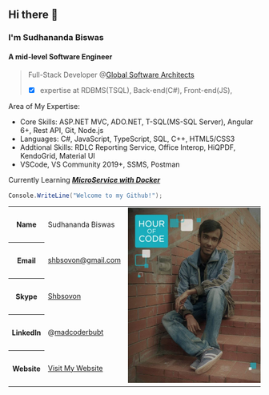 ## Hi there 👋

### I'm Sudhananda Biswas

#### A mid-level Software Engineer
> Full-Stack Developer @[Global Software Architects](http://globalsoftwarearchitects.net/)
> - [x] expertise at RDBMS(TSQL), Back-end(C#), Front-end(JS), 

Area of My Expertise:
- Core Skills: ASP.NET MVC, ADO.NET, T-SQL(MS-SQL Server), Angular 6+, Rest API, Git, Node.js
- Languages: C#, JavaScript, TypeScript, SQL, C++, HTML5/CSS3
- Addtional Skills: RDLC Reporting Service, Office Interop, HiQPDF, KendoGrid, Material UI
- VSCode, VS Community 2019+, SSMS, Postman

 Currently Learning ***[MicroService with Docker](https://github.com/madcoderBubt/AspNetMicroservice)***

<!--
![madcoderBubt's GitHub stats](https://github-readme-stats.vercel.app/api?username=madcoderBubt&show_icons=true&theme=radical) 
[![Top Langs](https://github-readme-stats.vercel.app/api/top-langs/?username=madcoderBubt&layout=compact)](https://github.com/madcoderBubt/github-readme-stats)
-->
<!--![.Net Core with VS19](/vs19-core.png ".Net Core with VS19")-->

``` csharp
Console.WriteLine("Welcome to my Github!");
```

<table>
    <tr><th>Name</th><td>Sudhananda Biswas</td><td rowspan="5"> <img src="/1234.jpg" style="max-width: 400px;width:350px"  alt="Coding is fun when there is bugs." /> </td></tr>
    <tr><th>Email</th><td><a href="mailto:shbsovon@gmail.com">shbsovon@gmail.com</a></td></tr>
    <tr><th>Skype</th><td><a href="skype:shbsovon">Shbsovon</a></td></tr>
    <tr><th>LinkedIn</th><td>@<a href="https://www.linkedin.com/in/madcoderbubt/" >madcoderbubt</a></td></tr>
    <tr><th>Website</th><td><a href="https://madcoderbubt.github.io/MadCoderPersonal/" >Visit My Website</a></td></tr>
</table>


<!--
**madcoderBubt/madcoderbubt** is a ✨ _special_ ✨ repository because its `README.md` (this file) appears on your GitHub profile.

Here are some ideas to get you started:

- 🔭 I’m currently working on ...
- 🌱 I’m currently learning ...
- 👯 I’m looking to collaborate on ...
- 🤔 I’m looking for help with ...
- 💬 Ask me about ...
- 📫 How to reach me: ...
- 😄 Pronouns: ...
- ⚡ Fun fact: ...
-->
